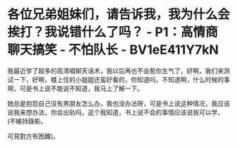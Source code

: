 # 各位兄弟姐妹们，请告诉我，我为什么会挨打？我说错什么了吗？ - P1：高情商聊天搞笑 - 不怕队长 - BV1eE411Y7kN

我最近学了超多的高清唱聊天话术，我以后再也不会惹你生气了，好啊，我们来测试一下，好啊，楼上住的小姐姐还蛮好看的，你知道吗，不知道啊，什么时候的事啊，可是书上说不能说不知道，我马上了解一下。

她总是抱怨自己没有男朋友怎么办，我也没办法呀，可是书上说这种情况，我应该说我来想办法，你会出轨吗，这个我知道，书上说不会的事情应该说我可以学，(不維持錄影。

可見對方有困難)。